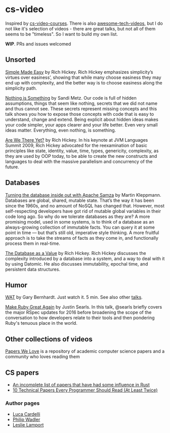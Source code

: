# cs-video

Inspired by [cs-video-courses](https://github.com/Developer-Y/cs-video-courses). There is also [awesome-tech-videos](https://github.com/lucasviola/awesome-tech-videos), but I do not like it's selection of videos - there are great talks, but not all of them seems to be "timeless". So I want to build my own list. 

**WIP**. PRs and issues welcomed

## Unsorted

[Simple Made Easy](https://www.infoq.com/presentations/Simple-Made-Easy) by Rich Hickey. Rich Hickey emphasizes simplicity’s virtues over easiness’, showing that while many choose easiness they may end up with complexity, and the better way is to choose easiness along the simplicity path.

[Nothing is Something](https://www.youtube.com/watch?v=OMPfEXIlTVE) by Sandi Metz. Our code is full of hidden assumptions, things that seem like nothing, secrets that we did not name and thus cannot see. These secrets represent missing concepts and this talk shows you how to expose those concepts with code that is easy to understand, change and extend. Being explicit about hidden ideas makes your code simpler, your apps clearer and your life better. Even very small ideas matter. Everything, even nothing, is something.

[Are We There Yet?](https://www.infoq.com/presentations/Are-We-There-Yet-Rich-Hickey) by Rich Hickey. In his keynote at JVM Languages Summit 2009, Rich Hickey advocated for the reexamination of basic principles like state, identity, value, time, types, genericity, complexity, as they are used by OOP today, to be able to create the new constructs and languages to deal with the massive parallelism and concurrency of the future.

## Databases 

[Turning the database inside out with Apache Samza](https://www.youtube.com/watch?v=fU9hR3kiOK0) by Martin Kleppmann. Databases are global, shared, mutable state. That’s the way it has been since the 1960s, and no amount of NoSQL has changed that. However, most self-respecting developers have got rid of mutable global variables in their code long ago. So why do we tolerate databases as they are? A more promising model, used in some systems, is to think of a database as an always-growing collection of immutable facts. You can query it at some point in time — but that’s still old, imperative style thinking. A more fruitful approach is to take the streams of facts as they come in, and functionally process them in real-time.

[The Database as a Value](https://www.infoq.com/presentations/Datomic-Database-Value) by Rich Hickey. Rich Hickey discusses the complexity introduced by a database into a system, and a way to deal with it by using Datomic. He also discusses immutability, epochal time, and persistent data structures.

## Humor

[WAT](https://www.destroyallsoftware.com/talks/wat) by Gary Bernhardt. Just watch it. 5 min. See also other [talks](https://www.destroyallsoftware.com/talks).

[Make Ruby Great Again](https://vimeo.com/165527044) by Justin Searls. In this talk, @searls briefly covers the major RSpec updates for 2016 before broadening the scope of the conversation to how developers relate to their tools and then pondering Ruby's tenuous place in the world.

## Other collections of videos

[Papers We Love](http://paperswelove.org/) is a repository of academic computer science papers and a community who loves reading them

## CS papers

- [An incomplete list of papers that have had some influence in Rust](https://doc.rust-lang.org/1.0.0/book/academic-research.html)
- [10 Technical Papers Every Programmer Should Read (At Least Twice)](http://blog.fogus.me/2011/09/08/10-technical-papers-every-programmer-should-read-at-least-twice/)

### Author pages

- [Luca Cardelli](http://lucacardelli.name/indexpapers.html)
- [Philip Wadler](http://homepages.inf.ed.ac.uk/wadler/)
- [Leslie Lamport](http://research.microsoft.com/en-us/um/people/lamport/pubs/pubs.html)
